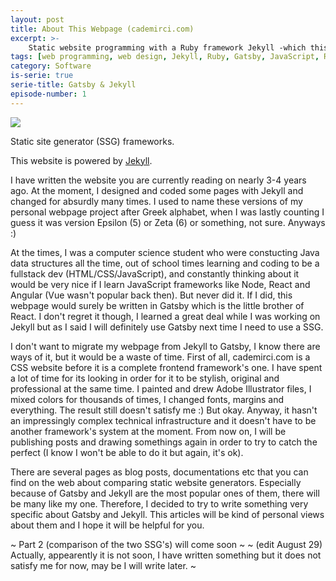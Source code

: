 ```yaml
---
layout: post
title: About This Webpage (cademirci.com)
excerpt: >-
    Static website programming with a Ruby framework Jekyll -which this webpage is written in- and a JavaScript framework Gatsby.
tags: [web programming, web design, Jekyll, Ruby, Gatsby, JavaScript, React, SSG]
category: Software
is-serie: true
serie-title: Gatsby & Jekyll 
episode-number: 1
---
```


![](https://devopedia.org/images/article/78/8457.1525880143.jpg)

<p class="image-description">Static site generator (SSG) frameworks.</p>

This website is powered by [Jekyll](https://jekyllrb.com/).

I have written the website you are currently reading on nearly 3-4 years ago. At the moment, I designed and coded some pages with Jekyll and changed for absurdly many times. I used to name these versions of my personal webpage project after Greek alphabet, when I was lastly counting I guess it was version Epsilon (5) or Zeta (6) or something, not sure. Anyways :)

At the times, I was a computer science student who were constucting Java data structures all the time, out of school times learning and coding to be a fullstack dev (HTML/CSS/JavaScript), and constantly thinking about it would be very nice if I learn JavaScript frameworks like Node, React and Angular (Vue wasn't popular back then). But never did it. If I did, this webpage would surely be written in Gatsby which is the little brother of React. I don't regret it though, I learned a great deal while I was working on Jekyll but as I said I will definitely use Gatsby next time I need to use a SSG.

I don't want to migrate my webpage from Jekyll to Gatsby, I know there are ways of it, but it would be a waste of time. First of all, cademirci.com is a CSS website before it is a complete frontend framework's one. I have spent a lot of time for its looking in order for it to be stylish, original and professional at the same time. I painted and drew Adobe Illustrator files, I mixed colors for thousands of times, I changed fonts, margins and everything. The result still doesn't satisfy me :) But okay. Anyway, it hasn't an impressingly complex technical infrastructure and it doesn't have to be another framework's system at the moment. From now on, I will be publishing posts and drawing somethings again in order to try to catch the perfect (I know I won't be able to do it but again, it's ok).

There are several pages as blog posts, documentations etc that you can find on the web about comparing static website generators. Especially because of Gatsby and Jekyll are the most popular ones of them, there will be many like my one. Therefore, I decided to try to write something very specific about Gatsby and Jekyll. This articles will be kind of personal views about them and I hope it will be helpful for you.

~ Part 2 (comparison of the two SSG's) will come soon ~
~ (edit August 29) Actually, appearently it is not soon, I have written something but it does not satisfy me for now, may be I will write later. ~